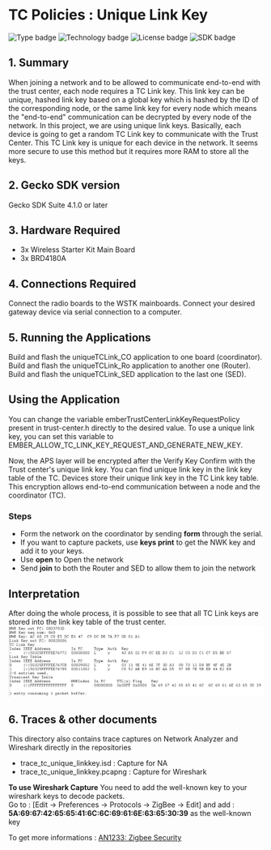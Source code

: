# TC Policies : Unique Link Key
![Type badge](https://img.shields.io/badge/Type-Virtual%20application-green)
![Technology badge](https://img.shields.io/badge/Technology-Zigbee-green)
![License badge](https://img.shields.io/badge/License-Zlib-green)
![SDK badge](https://img.shields.io/badge/SDK-v4.1.0-green)

## 1. Summary
When joining a network and to be allowed to communicate end-to-end with the trust center, each node requires a TC Link key. This link key can be unique, hashed link key based on a global key which is hashed by the ID of the corresponding node, or the same link key for every node which means the "end-to-end" communication can be decrypted by every node of the network. 
In this project, we are using unique link keys. Basically, each device is going to get a random TC Link key to communicate with the Trust Center. This TC Link key is unique for each device in the network. It seems more secure to use this method but it requires more RAM to store all the keys.

## 2. Gecko SDK version
Gecko SDK Suite 4.1.0 or later
## 3. Hardware Required
* 3x Wireless Starter Kit Main Board 
* 3x BRD4180A
## 4. Connections Required
Connect the radio boards to the WSTK mainboards. Connect your desired gateway device via serial connection to a computer. 

## 5. Running the Applications
Build and flash the uniqueTCLink_CO application to one board (coordinator).
Build and flash the uniqueTCLink_Ro application to another one (Router).
Build and flash the uniqueTCLink_SED application to the last one (SED).

## Using the Application
You can change the variable emberTrustCenterLinkKeyRequestPolicy present in trust-center.h directly to the desired value. To use a unique link key, you can set this variable to EMBER_ALLOW_TC_LINK_KEY_REQUEST_AND_GENERATE_NEW_KEY.

Now, the APS layer will be encrypted after the Verify Key Confirm with the Trust center's unique link key. You can find unique link key in the link key table of the TC. Devices store their unique link key in the TC Link key table. This encryption allows end-to-end communication between a node and the coordinator (TC).

### Steps
* Form the network on the coordinator by sending **form** through the serial.
* If you want to capture packets, use **keys print** to get the NWK key and add it to your keys.
* Use **open** to Open the network
* Send **join** to both the Router and SED to allow them to join the network

## Interpretation
After doing the whole process, it is possible to see that all TC Link keys are stored into the link key table of the trust center.
![alt text](doc/keys_print_display.PNG "Keys Print Capture")

## 6. Traces & other documents
This directory also contains trace captures on Network Analyzer and Wireshark directly in the repositories
* trace_tc_unique_linkkey.isd : Capture for NA
* trace_tc_unique_linkkey.pcapng : Capture for Wireshark   

**To use Wireshark Capture**
You need to add the well-known key to your wireshark keys to decode packets.\
Go to : [Edit -> Preferences -> Protocols -> ZigBee -> Edit] and add :
**5A:69:67:42:65:65:41:6C:6C:69:61:6E:63:65:30:39** as the well-known key

To get more informations : [AN1233: Zigbee Security](https://www.silabs.com/documents/public/application-notes/an1233-zigbee-security.pdf)
